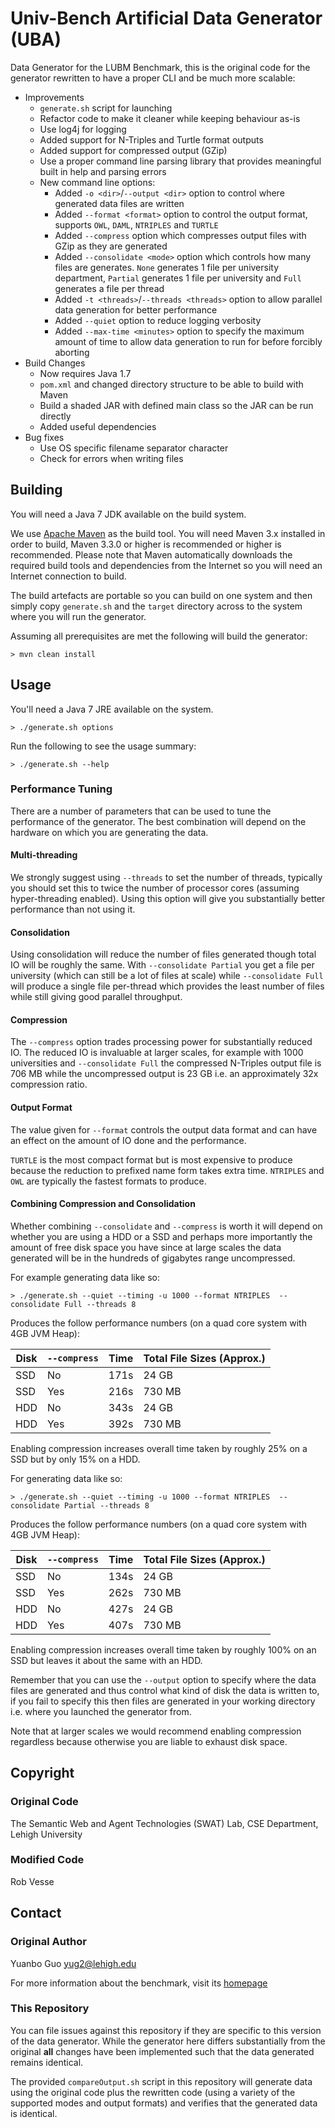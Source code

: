 # Univ-Bench Artificial Data Generator (UBA)
 
Data Generator for the LUBM Benchmark, this is the original code for the generator rewritten to have a proper CLI and be much more scalable:

- Improvements
    - `generate.sh` script for launching
    - Refactor code to make it cleaner while keeping behaviour as-is
    - Use log4j for logging
    - Added support for N-Triples and Turtle format outputs
    - Added support for compressed output (GZip)
    - Use a proper command line parsing library that provides meaningful built in help and parsing errors
    - New command line options:
        - Added `-o <dir>`/`--output <dir>` option to control where generated data files are written
        - Added `--format <format>` option to control the output format, supports `OWL`, `DAML`, `NTRIPLES` and `TURTLE`
        - Added `--compress` option which compresses output files with GZip as they are generated
        - Added `--consolidate <mode>` option which controls how many files are generates.  `None` generates 1 file per university department, `Partial` generates 1 file per university and `Full` generates a file per thread
        - Added `-t <threads>`/`--threads <threads>` option to allow parallel data generation for better performance
        - Added `--quiet` option to reduce logging verbosity
        - Added `--max-time <minutes>` option to specify the maximum amount of time to allow data generation to run for before forcibly aborting
- Build Changes
    - Now requires Java 1.7
    - `pom.xml` and changed directory structure to be able to build with Maven
    - Build a shaded JAR with defined main class so the JAR can be run directly
    - Added useful dependencies
- Bug fixes
     - Use OS specific filename separator character
     - Check for errors when writing files

## Building

You will need a Java 7 JDK available on the build system.

We use [Apache Maven](http://maven.apache.org) as the build tool. You will need Maven 3.x installed in order to build, Maven 3.3.0 or higher is recommended or higher is recommended. Please note that Maven automatically downloads the required build tools and dependencies from the Internet so you will need an Internet connection to build.

The build artefacts are portable so you can build on one system and then simply copy `generate.sh` and the `target` directory across to the system where you will run the generator.

Assuming all prerequisites are met the following will build the generator:

    > mvn clean install

## Usage

You'll need a Java 7 JRE available on the system.

    > ./generate.sh options
   
Run the following to see the usage summary:

    > ./generate.sh --help

### Performance Tuning

There are a number of parameters that can be used to tune the performance of the generator.  The best combination will depend on the hardware on which you are generating the data.

#### Multi-threading

We strongly suggest using `--threads` to set the number of threads, typically you should set this to twice the number of processor cores (assuming hyper-threading enabled).  Using this option will give you substantially better performance than not using it.

#### Consolidation

Using consolidation will reduce the number of files generated though total IO will be roughly the same. With `--consolidate Partial` you get a file per university (which can still be a lot of files at scale) while `--consolidate Full` will produce a single file per-thread which provides the least number of files while still giving good parallel throughput.

#### Compression

The `--compress` option trades processing power for substantially reduced IO. The reduced IO is invaluable at larger scales, for example with 1000 universities and `--consolidate Full` the compressed N-Triples output file is 706 MB while the uncompressed output is 23 GB i.e. an approximately 32x compression ratio.

#### Output Format

The value given for `--format` controls the output data format and can have an effect on the amount of IO done and the performance.

`TURTLE` is the most compact format but is most expensive to produce because the reduction to prefixed name form takes extra time.  `NTRIPLES` and `OWL` are typically the fastest formats to produce.

#### Combining Compression and Consolidation

Whether combining `--consolidate` and `--compress` is worth it will depend on whether you are using a HDD or a SSD and perhaps more importantly the amount of free disk space you have since at large scales the data generated will be in the hundreds of gigabytes range uncompressed.

For example generating data like so:

    > ./generate.sh --quiet --timing -u 1000 --format NTRIPLES  --consolidate Full --threads 8

Produces the follow performance numbers (on a quad core system with 4GB JVM Heap):

Disk | `--compress` | Time           | Total File Sizes (Approx.)
------ | ----------------- | --------------- | -----------
SSD | No                 | 171s          | 24 GB
SSD | Yes                |  216s         | 730 MB
HDD | No                | 343s           | 24 GB
HDD | Yes               | 392s           | 730 MB

Enabling compression increases overall time taken by roughly 25% on a SSD but by only 15% on a HDD.

For generating data like so:

    > ./generate.sh --quiet --timing -u 1000 --format NTRIPLES  --consolidate Partial --threads 8

Produces the follow performance numbers (on a quad core system with 4GB JVM Heap):

Disk | `--compress` | Time           | Total File Sizes (Approx.)
------ | ----------------- | --------------- | -----------
SSD | No                 | 134s          | 24 GB
SSD | Yes                | 262s          | 730 MB
HDD | No                | 427s           | 24 GB
HDD | Yes               | 407s           | 730 MB

Enabling compression increases overall time taken by roughly 100% on an SSD but leaves it about the same with an HDD.

Remember that you can use the `--output` option to specify where the data files are generated and thus control what kind of disk the data is written to, if you fail to specify this then files are generated in your working directory i.e. where you launched the generator from.

Note that at larger scales we would recommend enabling compression regardless because otherwise you are liable to exhaust disk space.


## Copyright

### Original Code

The Semantic Web and Agent Technologies (SWAT) Lab, CSE Department, Lehigh University

### Modified Code

Rob Vesse
  
## Contact

### Original Author

Yuanbo Guo	[yug2@lehigh.edu](mailto:yug2@lehigh.edu)

For more information about the benchmark, visit its [homepage](http://www.lehigh.edu/~yug2/Research/SemanticWeb/LUBM/LUBM.htm)

### This Repository

You can file issues against this repository if they are specific to this version of the data generator.  While the generator here differs substantially from the original **all** changes have been implemented such that the data generated remains identical.

The provided  `compareOutput.sh` script in this repository will generate data using the original code plus the rewritten code (using a variety of the supported modes and output formats) and verifies that the generated data is identical.
